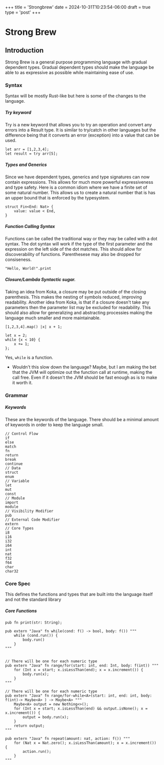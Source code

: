 +++
title = 'Strongbrew'
date = 2024-10-31T10:23:54-06:00
draft = true
type = 'post'
+++


# Strong Brew

## Introduction
Strong Brew is a general purpose programming language with gradual dependent types.
Gradual dependent types should make the language be able to as expressive as possible while maintaining ease of use.

### Syntax
Syntax will be mostly Rust-like but here is some of the changes to the language.

##### Try keyword
Try is a new keyword that allows you to try an operation and convert any errors into a Result type.
It is similar to try/catch in other languages but the difference being that it converts an error (exception) into a value that can be used.

```
let arr = [1,2,3,4];
let result = try arr[5];
```

##### Types and Generics
Since we have dependent types, generics and type signatures can now contain expressions. This allows for much more powerful expressiveness and type safety.
Here is a common idiom where we have a finite set of some natural number. This allows us to create a natural number that is has an upper bound that is enforced by the typesystem.
```
struct Fin<End: Nat> {
    value: value < End,
}
```

##### Function Calling Syntax
Functions can be called the traditional way or they may be called with a dot syntax.
The dot syntax will work if the type of the first parameter and the expression on the left side of the dot matches. This should allow for discoverability of functions.
Parenthesese may also be dropped for consiseness.

```
"Hello, World!".print

```

##### Closure/Lambda Syntactic sugar.
Taking an idea from Koka, a closure may be put outside of the closing parenthesis. This makes the nesting of symbols reduced, improving readability.
Another idea from Koka, is that if a closure doesn't take any parameters then the parameter list may be excluded for readability.
This should also allow for generalizing and abstracting processies making the language much smaller and more maintainable.
```
[1,2,3,4].map() |x| x + 1;

let x = 2;
while {x < 10} {
    x += 1;
};

```
Yes, `while` is a function.
* Wouldn't this slow down the language?
Maybe, but I am making the bet that the JVM will optimize out the function call at runtime, making the call free. Even if it doesn't the JVM should be fast enough as is to make it worth it.


### Grammar
##### Keywords
These are the keywords of the language. There should be a minimal amount of keywords in order to keep the language small.

```
// Control Flow
if
else
match
fn
return
break
continue
// Data
struct
enum
// Variable
let
mut
const
// Module
import
module
// Visibility Modifier
pub
// External Code Modifier
extern
// Core Types
i8
i16
i32
i64
int
nat
f32
f64
char
char32
```

### Core Spec
This defines the functions and types that are built into the language itself and not the standard library

##### Core Functions
```
pub fn print(str: String);

pub extern "Java" fn while(cond: f() -> bool, body: f()) """
    while (cond.run()) {
        body.run()
    }
"""


// There will be one for each numeric type
pub extern "Java" fn range/for(start: int, end: Int, body: f(int)) """
	for (Int x = start; x.isLessThan(end); x = x.increment()) {
    	body.run(x);
	}
"""

// There will be one for each numeric type
pub extern "Java" fn range/for-while<A>(start: int, end: int, body: f(int)-> Maybe<A> ) -> Maybe<A> """
	Maybe<A> output = new Nothing<>();
	for (Int x = start; x.isLessThan(end) && output.isNone(); x = x.increment()) {
    	output = body.run(x);
	}
	return output;
"""

pub extern "Java" fn repeat(amount: nat, action: f()) """
	for (Nat x = Nat.zero(); x.isLessThan(amount); x = x.increment()) {
    	action.run();
	}
"""


```


